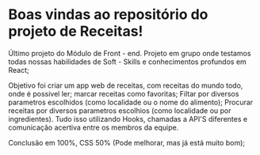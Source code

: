 # Boas vindas ao repositório do projeto de Receitas!

Último projeto do Módulo de Front - end. Projeto em grupo onde testamos
todas nossas habilidades de Soft - Skills e conhecimentos profundos em React;

Objetivo foi criar um app web de receitas, com receitas do mundo todo, onde é possivel
ler; marcar receitas como favoritas; Filtar por diversos parametros escolhidos (como localidade ou o nome do alimento); Procurar
receitas por diversos parametros escolhios (como localidade ou por ingredientes). Tudo isso utilizando Hooks,
chamadas a API'S diferentes e comunicação acertiva entre os membros da equipe.

Conclusão em 100%, CSS 50% (Pode melhorar, mas já está muito bom);

